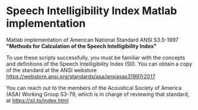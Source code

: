 # Speech Intelligibility Index Matlab implementation
Matlab implementation of American National Standard ANSI S3.5-1997 **"Methods for Calculation of the Speech Intelligibility Index"**

To use these scripts successfully, you must be familiar with the concepts and definitions of the Speech Intelligibility Index (SII). You can obtain a copy of the standard at the ANSI webstore https://webstore.ansi.org/standards/asa/ansiasas31997r2017

You can reach out to the members of the Acoustical Society of America (ASA) Working Group S3-79, which is in charge of reviewing that standard, at https://sii.to/index.html

